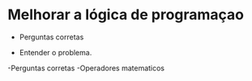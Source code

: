 # Melhorar a lógica de programaçao 

- Perguntas corretas

- Entender o problema. 

-Perguntas corretas
-Operadores matematicos